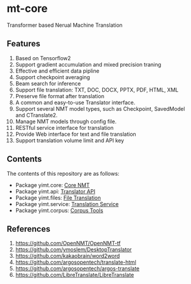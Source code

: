 # mt-core
Transformer based Nerual Machine Translation

## Features
1. Based on Tensorflow2
2. Support gradient accumulation and mixed precision traning
3. Effective and efficient data pipline
4. Support checkpoint averaging
5. Beam search for inference
6. Support file translation: TXT, DOC, DOCX, PPTX, PDF, HTML, XML
7. Preserve file format after translation
8. A common and easy-to-use Translator interface.
9. Support several NMT model types, such as Checkpoint, SavedModel and CTranslate2.
10. Manage NMT models through config file.
11. RESTful service interface for translation
12. Provide Web interface for text and file translation
13. Support translation volume limit and API key

## Contents
The contents of this repository are as follows:
+ Package yimt.core: [Core NMT](./yimt/core/README.md)
+ Package yimt.api: [Translator API](./yimt/api/README.md)
+ Package yimt.files: [File Translation](./yimt/files/README.md)
+ Package yimt.service: [Translation Service](./yimt/service/README.md)
+ Package yimt.corpus: [Corpus Tools](./yimt/corpus/README.md)

## References
1. https://github.com/OpenNMT/OpenNMT-tf
2. https://github.com/ymoslem/DesktopTranslator
3. https://github.com/kakaobrain/word2word
4. https://github.com/argosopentech/translate-html
5. https://github.com/argosopentech/argos-translate
6. https://github.com/LibreTranslate/LibreTranslate
